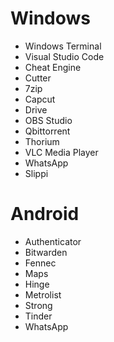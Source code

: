 # Windows
* Windows Terminal
* Visual Studio Code
* Cheat Engine
* Cutter
* 7zip
* Capcut
* Drive
* OBS Studio
* Qbittorrent
* Thorium
* VLC Media Player
* WhatsApp
* Slippi

# Android
* Authenticator
* Bitwarden
* Fennec
* Maps
* Hinge
* Metrolist
* Strong
* Tinder
* WhatsApp
